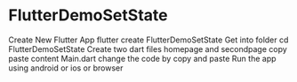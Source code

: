 # FlutterDemoSetState
Create New Flutter App
  flutter create FlutterDemoSetState
Get into folder
  cd FlutterDemoSetState
Create two dart files homepage and secondpage copy paste content
Main.dart change the code by copy and paste
Run the app using android or ios or browser
